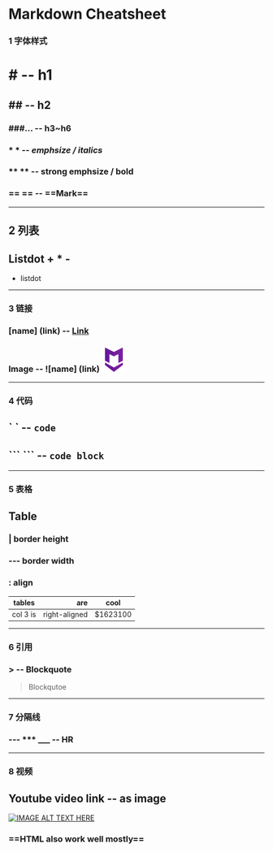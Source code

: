# Markdown Cheatsheet



### 1 字体样式
# # -- h1
## ## -- h2
### ###... -- h3~h6

### * * -- *emphsize / italics*
### ** ** --  **strong emphsize / bold**

### == == -- ==Mark==

***
## 2 列表
## Listdot  +  *  - 
* listdot
 
***

### 3 链接
### [name] (link) -- [Link]()

### Image -- ![name] (link) ![img](https://github.com/adam-p/markdown-here/raw/master/src/common/images/icon48.png)

---

### 4 代码
## \` \` -- `code`
## \`\`\`  \`\`\` -- ```code block```
***

### 5 表格
## Table
### | border height 
### --- border width 
### : align 
|tables|are|cool|
|------|---:|:----:|
| col 3 is      | right-aligned | $1623100 |
***

### 6 引用
### > -- Blockquote  
>Blockqutoe
---

### 7 分隔线
### --- *** ___ -- HR  
***

### 8 视频
## Youtube video link -- as image
[![IMAGE ALT TEXT HERE](http://img.youtube.com/vi/YOUTUBE_VIDEO_ID_HERE/0.jpg)](http://www.youtube.com/watch?v=YOUTUBE_VIDEO_ID_HERE)

### ==HTML also work well mostly==